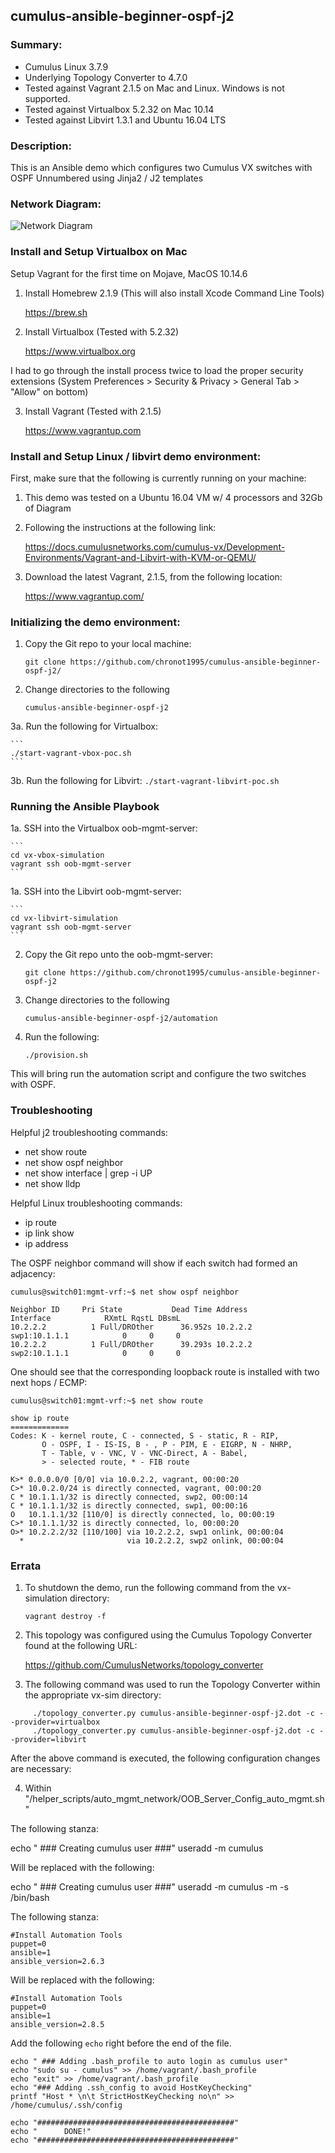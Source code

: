 ## cumulus-ansible-beginner-ospf-j2

### Summary:

  - Cumulus Linux 3.7.9
  - Underlying Topology Converter to 4.7.0
  - Tested against Vagrant 2.1.5 on Mac and Linux. Windows is not supported.
  - Tested against Virtualbox 5.2.32 on Mac 10.14
  - Tested against Libvirt 1.3.1 and Ubuntu 16.04 LTS

### Description:

This is an Ansible demo which configures two Cumulus VX switches with OSPF Unnumbered using Jinja2 / J2 templates

### Network Diagram:

![Network Diagram](https://github.com/chronot1995/cumulus-ansible-beginner-ospf-j2/blob/master/documentation/cumulus-ansible-beginner-ospf-j2.png)

### Install and Setup Virtualbox on Mac

Setup Vagrant for the first time on Mojave, MacOS 10.14.6

1. Install Homebrew 2.1.9 (This will also install Xcode Command Line Tools)

    https://brew.sh

2. Install Virtualbox (Tested with 5.2.32)

    https://www.virtualbox.org

I had to go through the install process twice to load the proper security extensions (System Preferences > Security & Privacy > General Tab > "Allow" on bottom)

3. Install Vagrant (Tested with 2.1.5)

    https://www.vagrantup.com

### Install and Setup Linux / libvirt demo environment:

First, make sure that the following is currently running on your machine:

1. This demo was tested on a Ubuntu 16.04 VM w/ 4 processors and 32Gb of Diagram

2. Following the instructions at the following link:

    https://docs.cumulusnetworks.com/cumulus-vx/Development-Environments/Vagrant-and-Libvirt-with-KVM-or-QEMU/

3. Download the latest Vagrant, 2.1.5, from the following location:

    https://www.vagrantup.com/

### Initializing the demo environment:

1. Copy the Git repo to your local machine:

    ```
    git clone https://github.com/chronot1995/cumulus-ansible-beginner-ospf-j2/
    ```

2. Change directories to the following

    ```
    cumulus-ansible-beginner-ospf-j2
    ```

3a. Run the following for Virtualbox:

    ```
    ./start-vagrant-vbox-poc.sh
    ```

3b. Run the following for Libvirt:
    ```
    ./start-vagrant-libvirt-poc.sh
    ```

### Running the Ansible Playbook

1a. SSH into the Virtualbox oob-mgmt-server:

    ```
    cd vx-vbox-simulation
    vagrant ssh oob-mgmt-server
    ```

1a. SSH into the Libvirt oob-mgmt-server:

    ```
    cd vx-libvirt-simulation  
    vagrant ssh oob-mgmt-server
    ```

2. Copy the Git repo unto the oob-mgmt-server:

    ```
    git clone https://github.com/chronot1995/cumulus-ansible-beginner-ospf-j2
    ```

3. Change directories to the following

    ```
    cumulus-ansible-beginner-ospf-j2/automation
    ```

4. Run the following:

    ```
    ./provision.sh
    ```

This will bring run the automation script and configure the two switches with OSPF.

### Troubleshooting

Helpful j2 troubleshooting commands:

- net show route
- net show ospf neighbor
- net show interface | grep -i UP
- net show lldp

Helpful Linux troubleshooting commands:

- ip route
- ip link show
- ip address <interface>

The OSPF neighbor command will show if each switch had formed an adjacency:

```
cumulus@switch01:mgmt-vrf:~$ net show ospf neighbor

Neighbor ID     Pri State           Dead Time Address         Interface            RXmtL RqstL DBsmL
10.2.2.2          1 Full/DROther      36.952s 10.2.2.2        swp1:10.1.1.1            0     0     0
10.2.2.2          1 Full/DROther      39.293s 10.2.2.2        swp2:10.1.1.1            0     0     0

```

One should see that the corresponding loopback route is installed with two next hops / ECMP:

```
cumulus@switch01:mgmt-vrf:~$ net show route

show ip route
=============
Codes: K - kernel route, C - connected, S - static, R - RIP,
       O - OSPF, I - IS-IS, B - , P - PIM, E - EIGRP, N - NHRP,
       T - Table, v - VNC, V - VNC-Direct, A - Babel,
       > - selected route, * - FIB route

K>* 0.0.0.0/0 [0/0] via 10.0.2.2, vagrant, 00:00:20
C>* 10.0.2.0/24 is directly connected, vagrant, 00:00:20
C * 10.1.1.1/32 is directly connected, swp2, 00:00:14
C * 10.1.1.1/32 is directly connected, swp1, 00:00:16
O   10.1.1.1/32 [110/0] is directly connected, lo, 00:00:19
C>* 10.1.1.1/32 is directly connected, lo, 00:00:20
O>* 10.2.2.2/32 [110/100] via 10.2.2.2, swp1 onlink, 00:00:04
  *                       via 10.2.2.2, swp2 onlink, 00:00:04

```

### Errata

1. To shutdown the demo, run the following command from the vx-simulation directory:

    ```vagrant destroy -f```

2. This topology was configured using the Cumulus Topology Converter found at the following URL:

    https://github.com/CumulusNetworks/topology_converter

3. The following command was used to run the Topology Converter within the appropriate vx-sim directory:

```
     ./topology_converter.py cumulus-ansible-beginner-ospf-j2.dot -c --provider=virtualbox
     ./topology_converter.py cumulus-ansible-beginner-ospf-j2.dot -c --provider=libvirt
```

After the above command is executed, the following configuration changes are necessary:

4. Within "<vx-sim>/helper_scripts/auto_mgmt_network/OOB_Server_Config_auto_mgmt.sh"

The following stanza:

echo " ### Creating cumulus user ###"
useradd -m cumulus

Will be replaced with the following:

echo " ### Creating cumulus user ###"
useradd -m cumulus -m -s /bin/bash

The following stanza:

    #Install Automation Tools
    puppet=0
    ansible=1
    ansible_version=2.6.3

Will be replaced with the following:

    #Install Automation Tools
    puppet=0
    ansible=1
    ansible_version=2.8.5

Add the following ```echo``` right before the end of the file.

    echo " ### Adding .bash_profile to auto login as cumulus user"
    echo "sudo su - cumulus" >> /home/vagrant/.bash_profile
    echo "exit" >> /home/vagrant/.bash_profile
    echo "### Adding .ssh_config to avoid HostKeyChecking"
    printf "Host * \n\t StrictHostKeyChecking no\n" >> /home/cumulus/.ssh/config

    echo "############################################"
    echo "      DONE!"
    echo "############################################"

